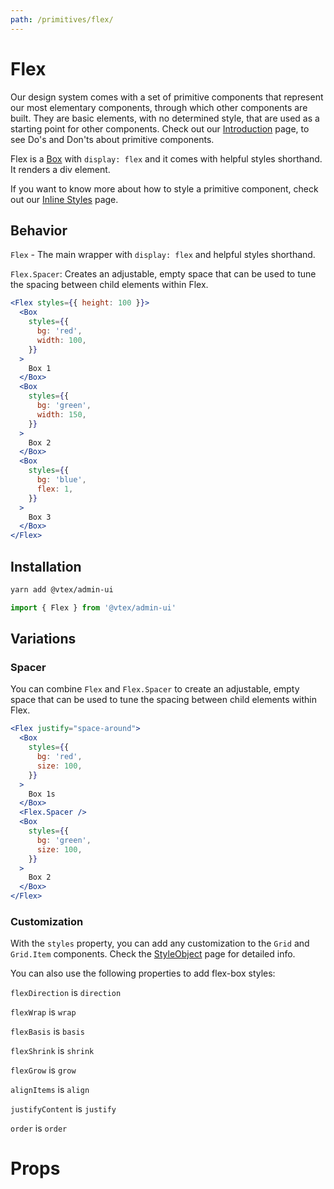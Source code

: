 ```yaml
---
path: /primitives/flex/
---
```


# Flex

Our design system comes with a set of primitive components that represent our most elementary components, through which other components are built. They are basic elements, with no determined style, that are used as a starting point for other components. Check out our [Introduction](/primitives/introduction) page, to see Do's and Don'ts about primitive components.

Flex is a [Box](/primitives/box) with `display: flex` and it comes with helpful styles shorthand. It renders a div element.

If you want to know more about how to style a primitive component, check out our [Inline Styles](/theming/inline-styles/) page.

## Behavior

`Flex` - The main wrapper with `display: flex` and helpful styles shorthand.

`Flex.Spacer`: Creates an adjustable, empty space that can be used to tune the spacing between child elements within Flex.

```jsx
<Flex styles={{ height: 100 }}>
  <Box
    styles={{
      bg: 'red',
      width: 100,
    }}
  >
    Box 1
  </Box>
  <Box
    styles={{
      bg: 'green',
      width: 150,
    }}
  >
    Box 2
  </Box>
  <Box
    styles={{
      bg: 'blue',
      flex: 1,
    }}
  >
    Box 3
  </Box>
</Flex>
```

## Installation

```sh isStatic
yarn add @vtex/admin-ui
```

```jsx isStatic
import { Flex } from '@vtex/admin-ui'
```

## Variations

### Spacer

You can combine `Flex` and `Flex.Spacer` to create an adjustable, empty space that can be used to tune the spacing between child elements within Flex.

```jsx
<Flex justify="space-around">
  <Box
    styles={{
      bg: 'red',
      size: 100,
    }}
  >
    Box 1s
  </Box>
  <Flex.Spacer />
  <Box
    styles={{
      bg: 'green',
      size: 100,
    }}
  >
    Box 2
  </Box>
</Flex>
```

### Customization

With the `styles` property, you can add any customization to the `Grid` and `Grid.Item` components. Check the [StyleObject](/theming/style-object) page for detailed info.

You can also use the following properties to add flex-box styles:

`flexDirection` is `direction`

`flexWrap` is `wrap`

`flexBasis` is `basis`

`flexShrink` is `shrink`

`flexGrow` is `grow`

`alignItems` is `align`

`justifyContent` is `justify`

`order` is `order`

# Props

<proptypes heading="Flex" component="Flex"></proptypes>
